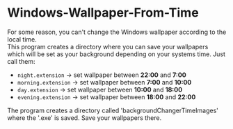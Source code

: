 # Windows-Wallpaper-From-Time
For some reason, you can't change the Windows wallpaper according to the local time. <br>
This program creates a directory where you can save your wallpapers which will be set as your background depending on your systems time. Just call them:
- ```night.extension``` -> set wallpaper between **22:00** and **7:00**
- ```morning.extension``` -> set wallpaper between **7:00** and **10:00**
- ```day.extension``` -> set wallpaper between **10:00** and **18:00**
- ```evening.extension``` -> set wallpaper between **18:00** and **22:00**

The program creates a directory called 'backgroundChangerTimeImages' where the '.exe' is saved. Save your wallpapers there.
